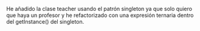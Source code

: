 He añadido la clase teacher usando el patrón singleton ya que solo quiero que haya un profesor y he refactorizado con una expresión ternaria dentro del getInstance() del singleton.